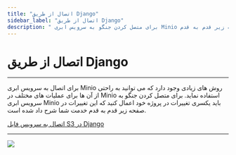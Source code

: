 ```yaml
---
title: "اتصال از طریق Django"
sidebar_label: "اتصال از طریق Django"
description: " برای متصل کردن جنگو به سرویس ابری Minio باید یکسری تغییرات در پروژه خود اعمال کنید که این تغییرات در صفحه زیر قدم به قدم"
---
```


# اتصال از طریق Django
---

برای اتصال به سرویس ابری Minio روش های زیادی وجود دارد که می توانید به راحتی از آن ها برای عملیات های مختلف در Minio استفاده نماید. برای متصل کردن جنگو به سرویس ابری Minio باید یکسری تغییرات در پروژه خود اعمال کنید که این تغییرات در صفحه زیر قدم به قدم خدمت شما شرح داد شده است.

[اتصال به سرویس فایل S3 در Django](https://docs.chabokan.net/simple-hosting/django/cloud-storage/)

---
<a href="https://hub.chabokan.net/fa/services/create/minio" ><img src="https://s1.chabokan.net/docs/images/minio-banner.png" /></a>